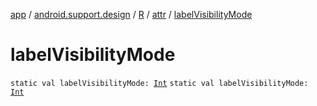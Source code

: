[app](../../../index.md) / [android.support.design](../../index.md) / [R](../index.md) / [attr](index.md) / [labelVisibilityMode](./label-visibility-mode.md)

# labelVisibilityMode

`static val labelVisibilityMode: `[`Int`](https://kotlinlang.org/api/latest/jvm/stdlib/kotlin/-int/index.html)
`static val labelVisibilityMode: `[`Int`](https://kotlinlang.org/api/latest/jvm/stdlib/kotlin/-int/index.html)